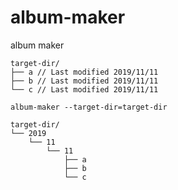 # album-maker
album maker 

```
target-dir/
├── a // Last modified 2019/11/11
├── b // Last modified 2019/11/11
└── c // Last modified 2019/11/11
```

```
album-maker --target-dir=target-dir
```


```
target-dir/
└── 2019
    └── 11
        └── 11
            ├── a
            ├── b
            └── c

```
